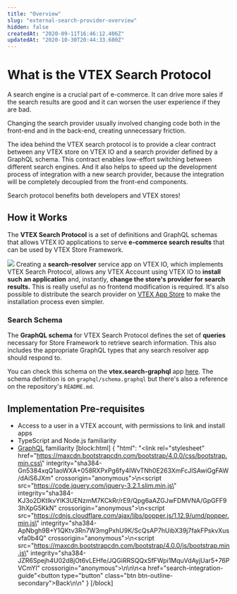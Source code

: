 ```yaml
---
title: "Overview"
slug: "external-search-provider-overview"
hidden: false
createdAt: "2020-09-11T16:46:12.406Z"
updatedAt: "2020-10-30T20:44:33.600Z"
---
```


# What is the VTEX Search Protocol

A search engine is a crucial part of e-commerce. It can drive more sales if the search results are good and it can worsen the user experience if they are bad.

Changing the search provider usually involved changing code both in the front-end and in the back-end, creating unnecessary friction.

The idea behind the VTEX search protocol is to provide a clear contract between any VTEX store on VTEX IO and a search provider defined by a GraphQL schema. This contract enables low-effort switching between different search engines. And it also helps to speed up the development process of integration with a new search provider, because the integration will be completely decoupled from the front-end components.

Search protocol benefits both developers and VTEX stores!

## How it Works

The **VTEX Search Protocol** is a set of definitions and GraphQL schemas that allows VTEX IO applications to serve **e-commerce search results** that can be used by VTEX Store Framework.

![](https://cdn.jsdelivr.net/gh/vtexdocs/dev-portal-content@readme-docs/docs/guides/Integration%20Guides/search-integration-guide/b4ac10c-search-protocol_22.png)
Creating a **search-resolver** service app on VTEX IO, which implements VTEX Search Protocol, allows any VTEX Account using VTEX IO to **install such an application** and, instantly, **change the store's provider for search results.** This is really useful as no frontend modification is required. It's also possible to distribute the search provider on [VTEX App Store](https://apps.vtex.com/) to make the installation process even simpler.

### Search Schema

The **GraphQL schema** for VTEX Search Protocol defines the set of **queries** necessary for Store Framework to retrieve search information. This also includes the appropriate GraphQL types that any search resolver app should respond to.

You can check this schema on the **vtex.search-graphql** app [here](https://github.com/vtex-apps/search-graphql). The schema definition is on `graphql/schema.graphql` but there's also a reference on the repository's `README.md`.

## Implementation Pre-requisites

- Access to a user in a VTEX account, with permissions to link and install apps
- TypeScript and Node.js familiarity
- [GraphQL](https://graphql.org/) familiarity
[block:html]
{
  "html": "<link rel=\"stylesheet\" href=\"https://maxcdn.bootstrapcdn.com/bootstrap/4.0.0/css/bootstrap.min.css\" integrity=\"sha384-Gn5384xqQ1aoWXA+058RXPxPg6fy4IWvTNh0E263XmFcJlSAwiGgFAW/dAiS6JXm\" crossorigin=\"anonymous\">\n<script src=\"https://code.jquery.com/jquery-3.2.1.slim.min.js\" integrity=\"sha384-KJ3o2DKtIkvYIK3UENzmM7KCkRr/rE9/Qpg6aAZGJwFDMVNA/GpGFF93hXpG5KkN\" crossorigin=\"anonymous\"></script>\n<script src=\"https://cdnjs.cloudflare.com/ajax/libs/popper.js/1.12.9/umd/popper.min.js\" integrity=\"sha384-ApNbgh9B+Y1QKtv3Rn7W3mgPxhU9K/ScQsAP7hUibX39j7fakFPskvXusvfa0b4Q\" crossorigin=\"anonymous\"></script>\n<script src=\"https://maxcdn.bootstrapcdn.com/bootstrap/4.0.0/js/bootstrap.min.js\" integrity=\"sha384-JZR6Spejh4U02d8jOt6vLEHfe/JQGiRRSQQxSfFWpi1MquVdAyjUar5+76PVCmYl\" crossorigin=\"anonymous\"></script>\n\n\n<a href=\"search-integration-guide\"<button type=\"button\" class=\"btn btn-outline-secondary\">Back</button></a>\n\n<style></style>"
}
[/block]
